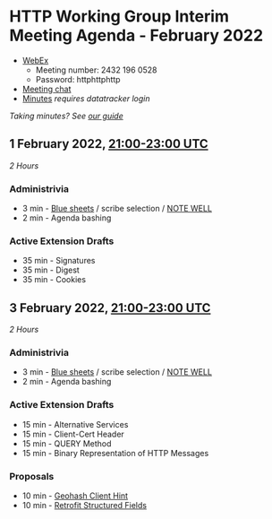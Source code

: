# HTTP Working Group Interim Meeting Agenda - February 2022

* [WebEx](https://ietf.webex.com/ietf/j.php?MTID=m9436bd84462b9d4d5806660a17bc7fa7)
  - Meeting number: 2432 196 0528
  - Password: httphttphttp
* [Meeting chat](xmpp:httpbis@jabber.ietf.org?join)
* [Minutes](https://notes.ietf.org/notes-httpbis-22-02) _requires datatracker login_

*Taking minutes? See [our guide](https://github.com/httpwg/wiki/wiki/TakingMinutes)*


## 1 February 2022, [21:00-23:00 UTC](https://www.timeanddate.com/worldclock/fixedtime.html?msg=HTTPbis+Interim+Meeting+Session+I%2C+February+2021&iso=20220201T21&p1=1440&ah=2)

_2 Hours_

### Administrivia

*  3 min - [Blue sheets](https://notes.ietf.org/bluesheet-httpbis-22-02) / scribe selection / [NOTE WELL](https://www.ietf.org/about/note-well/)
*  2 min - Agenda bashing

### Active Extension Drafts

* 35 min - Signatures
* 35 min - Digest
* 35 min - Cookies


## 3 February 2022, [21:00-23:00 UTC](https://www.timeanddate.com/worldclock/fixedtime.html?msg=HTTPbis+Interim+Meeting+Session+II%2C+February+2021&iso=20220203T21&p1=1440&ah=2)

_2 Hours_

### Administrivia

*  3 min - [Blue sheets](https://notes.ietf.org/bluesheet-httpbis-22-02) / scribe selection / [NOTE WELL](https://www.ietf.org/about/note-well/)
*  2 min - Agenda bashing

### Active Extension Drafts

* 15 min - Alternative Services
* 15 min - Client-Cert Header
* 15 min - QUERY Method
* 15 min - Binary Representation of HTTP Messages

### Proposals

* 10 min - [Geohash Client Hint](https://datatracker.ietf.org/doc/draft-pauly-httpbis-geohash-hint/)
* 10 min - [Retrofit Structured Fields](https://mnot.github.io/I-D/draft-nottingham-http-structure-retrofit.html)
